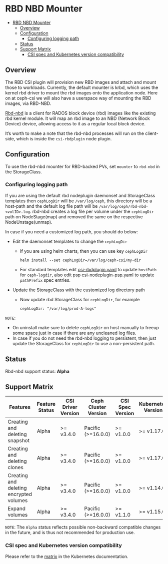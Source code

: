 # RBD NBD Mounter

- [RBD NBD Mounter](#rbd-nbd-mounter)
  - [Overview](#overview)
  - [Configuration](#configuration)
    - [Configuring logging path](#configuring-logging-path)
  - [Status](#status)
  - [Support Matrix](#support-matrix)
    - [CSI spec and Kubernetes version compatibility](#csi-spec-and-kubernetes-version-compatibility)

## Overview

The RBD CSI plugin will provision new RBD images and attach and mount those
to workloads. Currently, the default mounter is krbd, which uses the kernel
rbd driver to mount the rbd images onto the application node. Here on
at ceph-csi we will also have a userspace way of mounting the RBD images,
via RBD-NBD.

[Rbd-nbd](https://docs.ceph.com/en/latest/man/8/rbd-nbd/) is a client for
RADOS block device (rbd) images like the existing rbd kernel module. It
will map an rbd image to an NBD (Network Block Device) device, allowing
access to it as a regular local block device.

It’s worth to make a note that the rbd-nbd processes will run on the
client-side, which is inside the `csi-rbdplugin` node plugin.

## Configuration

To use the rbd-nbd mounter for RBD-backed PVs, set `mounter` to `rbd-nbd`
in the StorageClass.

### Configuring logging path

If you are using the default rbd nodeplugin daemonset and StorageClass
templates then `cephLogDir` will be `/var/log/ceph`, this directory will be
a host-path and the default log file path will be
`/var/log/ceph/rbd-nbd-<volID>.log`. rbd-nbd creates a log file per volume
under the `cephLogDir` path on NodeStage(map) and removed the same on
the respective NodeUnstage(unmap).

In case if you need a customized log path, you should do below:

- Edit the daemonset templates to change the `cephLogDir`
  - If you are using helm charts, then you can use key `cephLogDir`

    ```
    helm install --set cephLogDir=/var/log/ceph-csi/my-dir
    ```

  - For standard templates edit [csi-rbdplugin.yaml](../deploy/rbd/kubernetes/csi-rbdplugin.yaml)
    to update `hostPath` for `ceph-logdir`, also edit psp [csi-nodeplugin-psp.yaml](../deploy/rbd/kubernetes/csi-nodeplugin-psp.yaml)
    to update `pathPrefix` spec entries.
- Update the StorageClass with the customized log directory path
  - Now update rbd StorageClass for `cephLogDir`, for example

    ```
    cephLogDir: "/var/log/prod-A-logs"
    ```

`NOTE`:

- On uninstall make sure to delete `cephLogDir` on host manually to freeup
  some space just in case if there are any uncleaned log files.
- In case if you do not need the rbd-nbd logging to persistent, then just
  update the StorageClass for `cephLogDir` to use a non-persistent path.

## Status

Rbd-nbd support status: **Alpha**

## Support Matrix

| Features                                 | Feature Status | CSI Driver Version | Ceph Cluster Version | CSI Spec Version | Kubernetes Version |
| ---------------------------------------- | -------------- | ------------------ | -------------------- | ---------------- | ------------------ |
| Creating and deleting snapshot           | Alpha          | >= v3.4.0          | Pacific (>=16.0.0)   | >= v1.0.0        | >= v1.17.0         |
| Creating and deleting clones             | Alpha          | >= v3.4.0          | Pacific (>=16.0.0)   | >= v1.0.0        | >= v1.17.0         |
| Creating and deleting encrypted volumes  | Alpha          | >= v3.4.0          | Pacific (>=16.0.0)   | >= v1.0.0        | >= v1.14.0         |
| Expand volumes                           | Alpha          | >= v3.4.0          | Pacific (>=16.0.0)   | >= v1.1.0        | >= v1.15.0         |

`NOTE`: The `Alpha` status reflects possible non-backward compatible
changes in the future, and is thus not recommended for production use.

### CSI spec and Kubernetes version compatibility

Please refer to the [matrix](https://kubernetes-csi.github.io/docs/#kubernetes-releases)
in the Kubernetes documentation.
